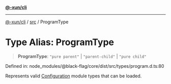[**@-xun/cli**](../../README.md)

***

[@-xun/cli](../../README.md) / [src](../README.md) / ProgramType

# Type Alias: ProgramType

> **ProgramType**: `"pure parent"` \| `"parent-child"` \| `"pure child"`

Defined in: node\_modules/@black-flag/core/dist/src/types/program.d.ts:80

Represents valid [Configuration](Configuration.md) module types that can be loaded.
